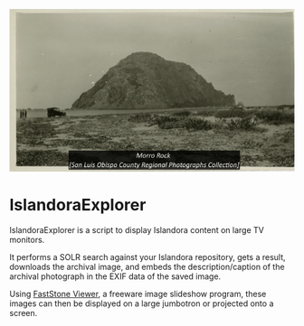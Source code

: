 ![Alt text](https://github.com/MrJeremyHobbs/Islandora-Explorer/blob/master/Screenshot.png?raw=true "Screenshot") 

# IslandoraExplorer

IslandoraExplorer is a script to display Islandora content on large TV monitors.

It performs a SOLR search against your Islandora repository, gets a result, downloads the archival image, and embeds the description/caption of the archival photograph in the EXIF data of the saved image.

Using [FastStone Viewer](https://www.faststone.org/download.htm), a freeware image slideshow program, these images can then be displayed on a large jumbotron or projected onto a screen.